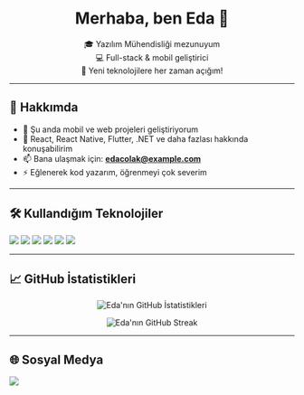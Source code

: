 <h1 align="center">Merhaba, ben Eda 👋</h1>

<p align="center">
🎓 Yazılım Mühendisliği mezunuyum<br>
💻 Full-stack & mobil geliştirici<br>
🚀 Yeni teknolojilere her zaman açığım!
</p>

---

## 🚀 Hakkımda

- 🔭 Şu anda mobil ve web projeleri geliştiriyorum  
- 💬 React, React Native, Flutter, .NET ve daha fazlası hakkında konuşabilirim  
- 📫 Bana ulaşmak için: **edacolak@example.com**  
- ⚡ Eğlenerek kod yazarım, öğrenmeyi çok severim  

---

## 🛠️ Kullandığım Teknolojiler

<p align="left">
  <img src="https://img.shields.io/badge/-React-61DAFB?logo=react&logoColor=white&style=for-the-badge" />
  <img src="https://img.shields.io/badge/-ReactNative-20232A?logo=react&logoColor=61DAFB&style=for-the-badge" />
  <img src="https://img.shields.io/badge/-Flutter-02569B?logo=flutter&logoColor=white&style=for-the-badge" />
  <img src="https://img.shields.io/badge/-Node.js-339933?logo=node.js&logoColor=white&style=for-the-badge" />
  <img src="https://img.shields.io/badge/-TailwindCSS-38B2AC?logo=tailwind-css&logoColor=white&style=for-the-badge" />
  <img src="https://img.shields.io/badge/-TypeScript-007ACC?logo=typescript&logoColor=white&style=for-the-badge" />
</p>

---

## 📈 GitHub İstatistikleri

<p align="center">
  <img src="https://github-readme-stats.vercel.app/api?username=edacolakx&show_icons=true&theme=radical" alt="Eda'nın GitHub İstatistikleri" />
</p>

<p align="center">
  <img src="https://streak-stats.demolab.com?user=edacolakx&theme=radical&hide_border=true" alt="Eda'nın GitHub Streak" />
</p>

---

## 🌐 Sosyal Medya

<p align="left">
  <a href="https://www.linkedin.com/in/edacolakx/" target="_blank">
    <img src="https://img.shields.io/badge/-LinkedIn-0077B5?logo=linkedin&logoColor=white&style=for-the-badge" />
  </a>
  <!-- Diğer sosyal medya linklerini de ekleyebilirsin -->
</p>
